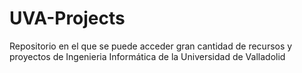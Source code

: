 # UVA-Projects
Repositorio en el que se puede acceder gran cantidad de recursos y proyectos de Ingenieria Informática de la Universidad de Valladolid

